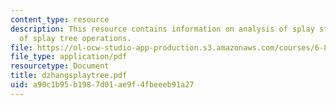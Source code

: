 ```yaml
---
content_type: resource
description: This resource contains information on analysis of splay steps and analysis
  of splay tree operations.
file: https://ol-ocw-studio-app-production.s3.amazonaws.com/courses/6-854j-advanced-algorithms-fall-2005/a90c1b95b1987d01ae9f4fbeeeb91a27_dzhangsplaytree.pdf
file_type: application/pdf
resourcetype: Document
title: dzhangsplaytree.pdf
uid: a90c1b95-b198-7d01-ae9f-4fbeeeb91a27
---
```

